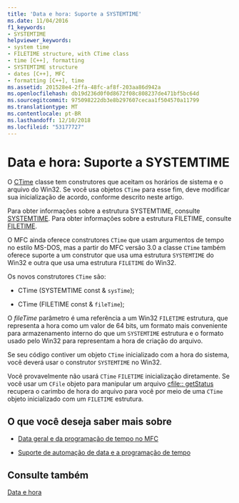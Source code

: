 ```yaml
---
title: 'Data e hora: Suporte a SYSTEMTIME'
ms.date: 11/04/2016
f1_keywords:
- SYSTEMTIME
helpviewer_keywords:
- system time
- FILETIME structure, with CTime class
- time [C++], formatting
- SYSTEMTIME structure
- dates [C++], MFC
- formatting [C++], time
ms.assetid: 201528e4-2ffa-48fc-af8f-203aa86d942a
ms.openlocfilehash: db19d236d0f0d8672f08c808237de471bf5bc64d
ms.sourcegitcommit: 975098222db3e8b297607cecaa1f504570a11799
ms.translationtype: MT
ms.contentlocale: pt-BR
ms.lasthandoff: 12/10/2018
ms.locfileid: "53177727"
---
```

# <a name="date-and-time-systemtime-support"></a>Data e hora: Suporte a SYSTEMTIME

O [CTime](../atl-mfc-shared/reference/ctime-class.md) classe tem construtores que aceitam os horários de sistema e o arquivo do Win32. Se você usa objetos `CTime` para esse fim, deve modificar sua inicialização de acordo, conforme descrito neste artigo.

Para obter informações sobre a estrutura SYSTEMTIME, consulte [SYSTEMTIME](https://msdn.microsoft.com/library/windows/desktop/ms724950). Para obter informações sobre a estrutura FILETIME, consulte [FILETIME](https://msdn.microsoft.com/library/windows/desktop/ms724284).

O MFC ainda oferece construtores `CTime` que usam argumentos de tempo no estilo MS-DOS, mas a partir do MFC versão 3.0 a classe `CTime` também oferece suporte a um construtor que usa uma estrutura `SYSTEMTIME` do Win32 e outra que usa uma estrutura `FILETIME` do Win32.

Os novos construtores `CTime` são:

- CTime (SYSTEMTIME const & `sysTime`);

- CTime (FILETIME const & `fileTime`);

O *fileTime* parâmetro é uma referência a um Win32 `FILETIME` estrutura, que representa a hora como um valor de 64 bits, um formato mais conveniente para armazenamento interno do que um `SYSTEMTIME` estrutura e o formato usado pelo Win32 para representam a hora de criação do arquivo.

Se seu código contiver um objeto `CTime` inicializado com a hora do sistema, você deverá usar o construtor `SYSTEMTIME` no Win32.

Você provavelmente não usará `CTime` `FILETIME` inicialização diretamente. Se você usar um `CFile` objeto para manipular um arquivo [cfile:: getStatus](../mfc/reference/cfile-class.md#getstatus) recupera o carimbo de hora do arquivo para você por meio de uma `CTime` objeto inicializado com um `FILETIME` estrutura.

## <a name="what-do-you-want-to-know-more-about"></a>O que você deseja saber mais sobre

- [Data geral e da programação de tempo no MFC](../atl-mfc-shared/date-and-time.md)

- [Suporte de automação de data e a programação de tempo](../atl-mfc-shared/date-and-time-automation-support.md)

## <a name="see-also"></a>Consulte também

[Data e hora](../atl-mfc-shared/date-and-time.md)
